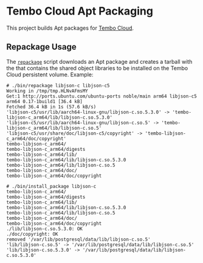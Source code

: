 # Tembo Cloud Apt Packaging

This project builds Apt packages for [Tembo Cloud].

  [Tembo Cloud]: https://cloud.tembo.io

## Repackage Usage

The [`repackage`](bin/repackage) script downloads an Apt package and creates a
tarball with the that contains the shared object libraries to be installed on
the Tembo Cloud persistent volume. Example:

```console
# ./bin/repackage libjson-c libjson-c5
Working in /tmp/tmp.HLNvAFmsMY
Get:1 http://ports.ubuntu.com/ubuntu-ports noble/main arm64 libjson-c5 arm64 0.17-1build1 [36.4 kB]
Fetched 36.4 kB in 1s (57.6 kB/s)     
'libjson-c5/usr/lib/aarch64-linux-gnu/libjson-c.so.5.3.0' -> 'tembo-libjson-c_arm64/lib/libjson-c.so.5.3.0'
'libjson-c5/usr/lib/aarch64-linux-gnu/libjson-c.so.5' -> 'tembo-libjson-c_arm64/lib/libjson-c.so.5'
'libjson-c5/usr/share/doc/libjson-c5/copyright' -> 'tembo-libjson-c_arm64/doc/copyright'
tembo-libjson-c_arm64/
tembo-libjson-c_arm64/digests
tembo-libjson-c_arm64/lib/
tembo-libjson-c_arm64/lib/libjson-c.so.5.3.0
tembo-libjson-c_arm64/lib/libjson-c.so.5
tembo-libjson-c_arm64/doc/
tembo-libjson-c_arm64/doc/copyright

# ./bin/install_package libjson-c
tembo-libjson-c_arm64/
tembo-libjson-c_arm64/digests
tembo-libjson-c_arm64/lib/
tembo-libjson-c_arm64/lib/libjson-c.so.5.3.0
tembo-libjson-c_arm64/lib/libjson-c.so.5
tembo-libjson-c_arm64/doc/
tembo-libjson-c_arm64/doc/copyright
./lib/libjson-c.so.5.3.0: OK
./doc/copyright: OK
removed '/var/lib/postgresql/data/lib/libjson-c.so.5'
'lib/libjson-c.so.5' -> '/var/lib/postgresql/data/lib/libjson-c.so.5'
'lib/libjson-c.so.5.3.0' -> '/var/lib/postgresql/data/lib/libjson-c.so.5.3.0'
```
